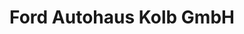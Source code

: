 ---
title: "Ford Autohaus Kolb GmbH"
url: /neustadt-in-holstein/ford-autohaus-kolb-gmbh/
shop: Autohaus
---